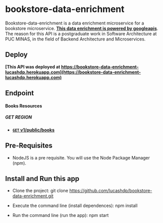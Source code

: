 # bookstore-data-enrichment
Bookstore-data-enrichment is a data enrichment microservice for a bookstore microservice.
**[This data enrichment is powered by googleapis](https://developers.google.com/books/docs/v1/getting_started)**. The reason for this API is a postgraduate work in Software Architecture at PUC MINAS, in the field of Backend Architecture and Microservices.

## Deploy
**[This API was deployed at https://bookstore-data-enrichment-lucashdp.herokuapp.com](https://bookstore-data-enrichment-lucashdp.herokuapp.com)**

## Endpoint

#### Books Resources

##### GET REGION
- **[<code>GET</code> v1/public/books](https://github.com/lucashdp/bookstore-data-enrichment/blob/master/api-documentation/GET_GOOGLE_BOOKS.md)**

## Pre-Requisites

- NodeJS is a pre requisite. You will use the Node Package Manager (npm).

## Install and Run this app

- Clone the project:
    git clone https://github.com/lucashdp/bookstore-data-enrichment.git

- Execute the command line (install dependences):
    npm install

- Run the command line (run the app):
    npm start